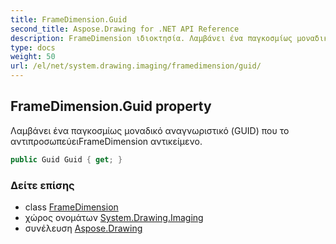 ```yaml
---
title: FrameDimension.Guid
second_title: Aspose.Drawing for .NET API Reference
description: FrameDimension ιδιοκτησία. Λαμβάνει ένα παγκοσμίως μοναδικό αναγνωριστικό GUID που το αντιπροσωπεύειFrameDimension αντικείμενο.
type: docs
weight: 50
url: /el/net/system.drawing.imaging/framedimension/guid/
---
```

## FrameDimension.Guid property

Λαμβάνει ένα παγκοσμίως μοναδικό αναγνωριστικό (GUID) που το αντιπροσωπεύειFrameDimension αντικείμενο.

```csharp
public Guid Guid { get; }
```

### Δείτε επίσης

* class [FrameDimension](../)
* χώρος ονομάτων [System.Drawing.Imaging](../../framedimension/)
* συνέλευση [Aspose.Drawing](../../../)


